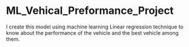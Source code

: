 # ML_Vehical_Preformance_Project
I create this model using machine learning Linear regression technique to know about the performance of the vehicle and the best vehicle among them.  

